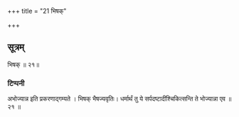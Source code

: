 +++
title = "21 भिषक्"

+++
## सूत्रम्
भिषक् ॥ २१॥  
### टिप्पनी
अभोज्यान्न इति प्रकरणाद्गम्यते । भिषक् भैषज्यवृतिः। धर्मार्थं तु ये सर्पदष्टादींश्चिकित्सन्ति ते भोज्यान्ना एव ॥ २१ ॥  
